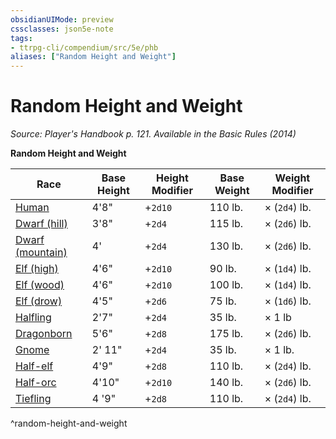 ```yaml
---
obsidianUIMode: preview
cssclasses: json5e-note
tags:
- ttrpg-cli/compendium/src/5e/phb
aliases: ["Random Height and Weight"]
---
```

# Random Height and Weight
*Source: Player's Handbook p. 121. Available in the Basic Rules (2014)* 

**Random Height and Weight**

| Race | Base Height | Height Modifier | Base Weight | Weight Modifier |
|------|-------------|-----------------|-------------|-----------------|
| [Human](3-Mechanics/CLI/races/human.md) | 4'8" | +`2d10` | 110 lb. | × (`2d4`) lb. |
| [Dwarf (hill)](3-Mechanics/CLI/races/dwarf-hill.md) | 3'8" | +`2d4` | 115 lb. | × (`2d6`) lb. |
| [Dwarf (mountain)](3-Mechanics/CLI/races/dwarf-mountain.md) | 4' | +`2d4` | 130 lb. | × (`2d6`) lb. |
| [Elf (high)](3-Mechanics/CLI/races/elf-high.md) | 4'6" | +`2d10` | 90 lb. | × (`1d4`) lb. |
| [Elf (wood)](3-Mechanics/CLI/races/elf-wood.md) | 4'6" | +`2d10` | 100 lb. | × (`1d4`) lb. |
| [Elf (drow)](3-Mechanics/CLI/races/elf-drow.md) | 4'5" | +`2d6` | 75 lb. | × (`1d6`) lb. |
| [Halfling](3-Mechanics/CLI/races/halfling.md) | 2'7" | +`2d4` | 35 lb. | × 1 lb |
| [Dragonborn](3-Mechanics/CLI/races/dragonborn.md) | 5'6" | +`2d8` | 175 lb. | × (`2d6`) lb. |
| [Gnome](3-Mechanics/CLI/races/gnome.md) | 2' 11" | +`2d4` | 35 lb. | × 1 lb. |
| [Half-elf](3-Mechanics/CLI/races/half-elf.md) | 4'9" | +`2d8` | 110 lb. | × (`2d4`) lb. |
| [Half-orc](3-Mechanics/CLI/races/half-orc.md) | 4'10" | +`2d10` | 140 lb. | × (`2d6`) lb. |
| [Tiefling](3-Mechanics/CLI/races/tiefling.md) | 4 '9" | +`2d8` | 110 lb. | × (`2d4`) lb. |
^random-height-and-weight